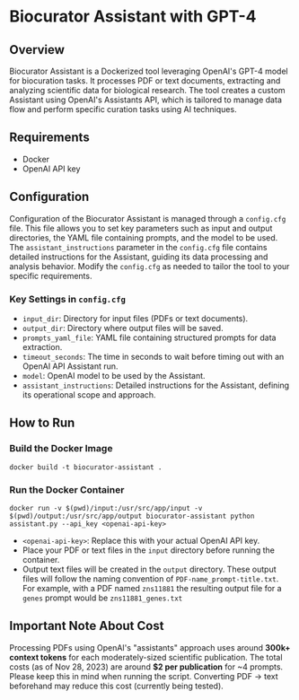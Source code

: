 # Biocurator Assistant with GPT-4
## Overview
Biocurator Assistant is a Dockerized tool leveraging OpenAI's GPT-4 model for biocuration tasks. It processes PDF or text documents, extracting and analyzing scientific data for biological research. The tool creates a custom Assistant using OpenAI's Assistants API, which is tailored to manage data flow and perform specific curation tasks using AI techniques.

## Requirements
- Docker
- OpenAI API key

## Configuration
Configuration of the Biocurator Assistant is managed through a `config.cfg` file. This file allows you to set key parameters such as input and output directories, the YAML file containing prompts, and the model to be used. The `assistant_instructions` parameter in the `config.cfg` file contains detailed instructions for the Assistant, guiding its data processing and analysis behavior. Modify the `config.cfg` as needed to tailor the tool to your specific requirements.

### Key Settings in `config.cfg`
- `input_dir`: Directory for input files (PDFs or text documents).
- `output_dir`: Directory where output files will be saved.
- `prompts_yaml_file`: YAML file containing structured prompts for data extraction.
- `timeout_seconds`: The time in seconds to wait before timing out with an OpenAI API Assistant run.
- `model`: OpenAI model to be used by the Assistant.
- `assistant_instructions`: Detailed instructions for the Assistant, defining its operational scope and approach.

## How to Run
### Build the Docker Image
```docker build -t biocurator-assistant .```

### Run the Docker Container
```docker run -v $(pwd)/input:/usr/src/app/input -v $(pwd)/output:/usr/src/app/output biocurator-assistant python assistant.py --api_key <openai-api-key>```

- `<openai-api-key>`: Replace this with your actual OpenAI API key.
- Place your PDF or text files in the `input` directory before running the container.
- Output text files will be created in the `output` directory. These output files will follow the naming convention of ```PDF-name_prompt-title.txt```. For example, with a PDF named `zns11881` the resulting output file for a `genes` prompt would be `zns11881_genes.txt`

## Important Note About Cost
Processing PDFs using OpenAI's "assistants" approach uses around **300k+ context tokens** for each moderately-sized scientific publication. The total costs (as of Nov 28, 2023) are around **$2 per publication** for ~4 prompts. Please keep this in mind when running the script. Converting PDF -> text beforehand may reduce this cost (currently being tested).